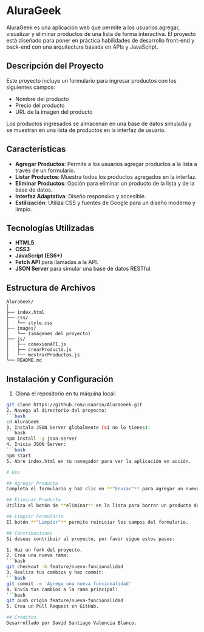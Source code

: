 # AluraGeek

AluraGeek es una aplicación web que permite a los usuarios agregar, visualizar y eliminar productos de una lista de forma interactiva. El proyecto está diseñado para poner en práctica habilidades de desarrollo front-end y back-end con una arquitectura basada en APIs y JavaScript.

## Descripción del Proyecto

Este proyecto incluye un formulario para ingresar productos con los siguientes campos:
- Nombre del producto
- Precio del producto
- URL de la imagen del producto

Los productos ingresados se almacenan en una base de datos simulada y se muestran en una lista de productos en la interfaz de usuario.

## Características

- **Agregar Productos**: Permite a los usuarios agregar productos a la lista a través de un formulario.
- **Listar Productos**: Muestra todos los productos agregados en la interfaz.
- **Eliminar Productos**: Opción para eliminar un producto de la lista y de la base de datos.
- **Interfaz Adaptativa**: Diseño responsivo y accesible.
- **Estilización**: Utiliza CSS y fuentes de Google para un diseño moderno y limpio.

## Tecnologías Utilizadas

- **HTML5**
- **CSS3**
- **JavaScript (ES6+)**
- **Fetch API** para llamadas a la API.
- **JSON Server** para simular una base de datos RESTful.

## Estructura de Archivos

```plaintext
AluraGeek/
│
├── index.html
├── css/
│   └── style.css
├── images/
│   └── (imágenes del proyecto)
├── js/
│   ├── conexionAPI.js
│   ├── crearProducto.js
│   └── mostrarProductos.js
└── README.md
```

## Instalación y Configuración

1. Clona el repositorio en tu máquina local:
  ```bash
  git clone https://github.com/usuario/AluraGeek.git
2. Navega al directorio del proyecto:
  ```bash
  cd AluraGeek
3. Instala JSON Server globalmente (si no lo tienes):
  ```bash
  npm install -g json-server
4. Inicia JSON Server:
  ```bash
  npm start
5. Abre index.html en tu navegador para ver la aplicación en acción.

# Uso

## Agregar Producto
Completa el formulario y haz clic en **"Enviar"** para agregar un nuevo producto.

## Eliminar Producto
Utiliza el botón de **eliminar** en la lista para borrar un producto de la base de datos.

## Limpiar Formulario
El botón **"Limpiar"** permite reiniciar los campos del formulario.

## Contribuciones
Si deseas contribuir al proyecto, por favor sigue estos pasos:

1. Haz un fork del proyecto.
2. Crea una nueva rama:
  ```bash
  git checkout -b feature/nueva-funcionalidad
3. Realiza tus cambios y haz commit:
  ```bash
  git commit -m 'Agrega una nueva funcionalidad'
4. Envía tus cambios a la rama principal:
  ```bash
  git push origin feature/nueva-funcionalidad
5. Crea un Pull Request en GitHub.

## Creditos
Desarrollado por David Santiago Valencia Blanco.
